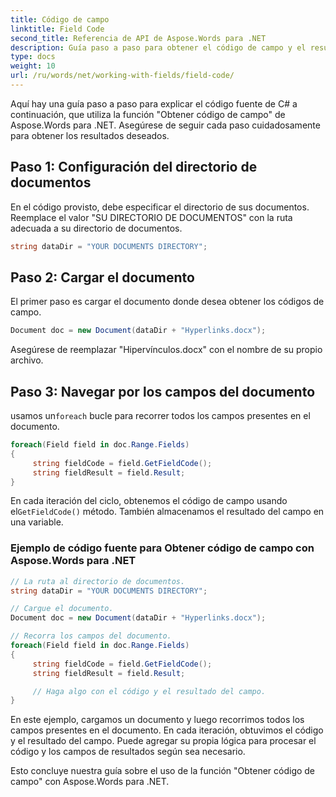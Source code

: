 ```yaml
---
title: Código de campo
linktitle: Field Code
second_title: Referencia de API de Aspose.Words para .NET
description: Guía paso a paso para obtener el código de campo y el resultado del campo en sus documentos de Word con Aspose.Words para .NET.
type: docs
weight: 10
url: /ru/words/net/working-with-fields/field-code/
---
```


Aquí hay una guía paso a paso para explicar el código fuente de C# a continuación, que utiliza la función "Obtener código de campo" de Aspose.Words para .NET. Asegúrese de seguir cada paso cuidadosamente para obtener los resultados deseados.

## Paso 1: Configuración del directorio de documentos

En el código provisto, debe especificar el directorio de sus documentos. Reemplace el valor "SU DIRECTORIO DE DOCUMENTOS" con la ruta adecuada a su directorio de documentos.

```csharp
string dataDir = "YOUR DOCUMENTS DIRECTORY";
```

## Paso 2: Cargar el documento

El primer paso es cargar el documento donde desea obtener los códigos de campo.

```csharp
Document doc = new Document(dataDir + "Hyperlinks.docx");
```

Asegúrese de reemplazar "Hipervínculos.docx" con el nombre de su propio archivo.

## Paso 3: Navegar por los campos del documento

 usamos un`foreach` bucle para recorrer todos los campos presentes en el documento.

```csharp
foreach(Field field in doc.Range.Fields)
{
     string fieldCode = field.GetFieldCode();
     string fieldResult = field.Result;
}
```

 En cada iteración del ciclo, obtenemos el código de campo usando el`GetFieldCode()` método. También almacenamos el resultado del campo en una variable.

### Ejemplo de código fuente para Obtener código de campo con Aspose.Words para .NET

```csharp
// La ruta al directorio de documentos.
string dataDir = "YOUR DOCUMENTS DIRECTORY";

// Cargue el documento.
Document doc = new Document(dataDir + "Hyperlinks.docx");

// Recorra los campos del documento.
foreach(Field field in doc.Range.Fields)
{
     string fieldCode = field.GetFieldCode();
     string fieldResult = field.Result;

     // Haga algo con el código y el resultado del campo.
}
```

En este ejemplo, cargamos un documento y luego recorrimos todos los campos presentes en el documento. En cada iteración, obtuvimos el código y el resultado del campo. Puede agregar su propia lógica para procesar el código y los campos de resultados según sea necesario.

Esto concluye nuestra guía sobre el uso de la función "Obtener código de campo" con Aspose.Words para .NET.